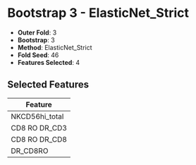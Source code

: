 # Bootstrap 3 - ElasticNet_Strict

- **Outer Fold**: 3
- **Bootstrap**: 3
- **Method**: ElasticNet_Strict
- **Fold Seed**: 46
- **Features Selected**: 4

## Selected Features

| Feature |
|---------|
| NKCD56hi_total |
| CD8 RO DR_CD3 |
| CD8 RO DR_CD8 |
| DR_CD8RO |
